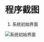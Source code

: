 # 程序截图

1. 系统初始界面

![系统初始界面](https://github.com/Lingggao/EMS/blob/master/ProgramScreenshot%20(%E7%A8%8B%E5%BA%8F%E6%88%AA%E5%9B%BE)/%E5%AD%98%E6%94%BE%E6%88%AA%E5%9B%BE%E7%94%A8%E7%9A%84%E6%96%87%E4%BB%B6%E5%A4%B9/%E5%88%9D%E5%A7%8B%E7%95%8C%E9%9D%A2.png?raw=true)

